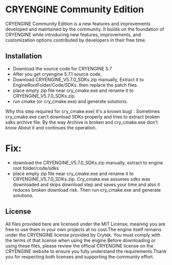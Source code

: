 # CRYENGINE Community Edition
CRYENGINE Community Edition is a new features and improvements developed and maintained by the community. It builds on the foundation of CRYENGINE while introducing new features, improvements, and customization options contributed by developers in their free time.
## Installation
- Download the source code for CRYENGINE 5.7
- After you get cryengine 5.7.1 source code, 
- Download  CRYENGINE_V5.7.0_SDKs.zip  manually,  Extract it to EngineRootFolder/Code/SDKs. then  replace the patch files.
- place empty zip file near cry_cmake.exe and rename it to CRYENGINE_V5.7.0_SDKs.zip.
- run cmake (or cry_cmake.exe) and generate solutions. 

Why this step required for cry_cmake.exe( it's a known bug) :
Sometimes cry_cmake.exe can't download SDKs properly and tries to extract broken sdks archive file. By the way Archive is broken and cry_cmake.exe don't know About it and continues the operation.

# Fix:
- download the CRYENGINE_V5.7.0_SDKs.zip manually, extract to engine root folder/code/sdks
- place empty zip file near cry_cmake.exe and rename it to CRYENGINE_V5.7.0_SDKs.zip. Cry_cmake.exe assumes sdks was downloaded and skips download step and saves your time and also it  reduces broken download risk. Then run cry_cmake.exe and generate solutions.

## License&nbsp;
All files provided here are licensed under the MIT License, meaning you are free to use them in your own projects at no cost.The engine itself remains under the CRYENGINE license provided by Crytek. You must comply with the terms of that license when using the engine.Before downloading or using these files, please review the official CRYENGINE license on the CRYENGINE website&nbsp;to ensure you fully understand the requirements.Thank you for respecting both licenses and supporting the community effort.
